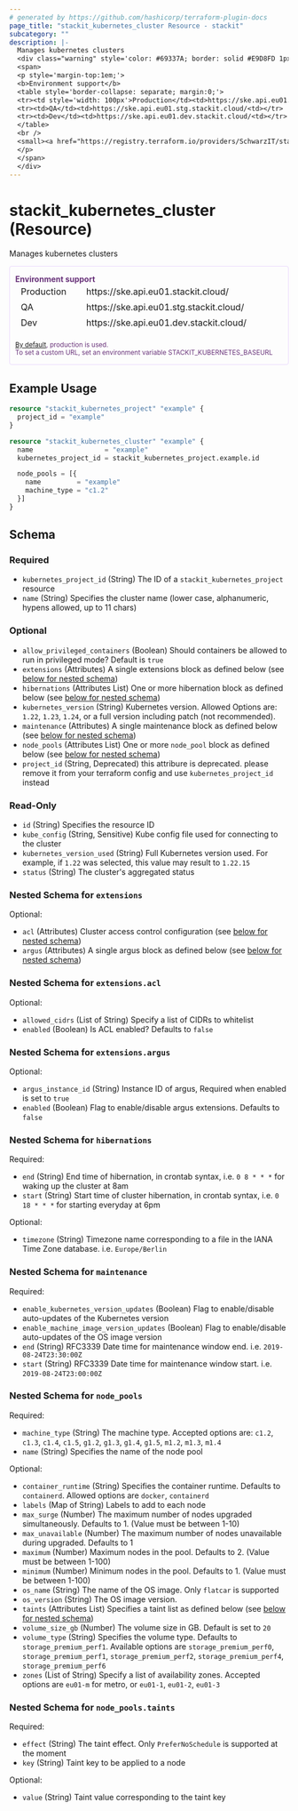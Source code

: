 ```yaml
---
# generated by https://github.com/hashicorp/terraform-plugin-docs
page_title: "stackit_kubernetes_cluster Resource - stackit"
subcategory: ""
description: |-
  Manages kubernetes clusters
  <div class="warning" style='color: #69337A; border: solid #E9D8FD 1px; border-radius: 4px; padding-left:0.7em;margin-top:5px;'>
  <span>
  <p style='margin-top:1em;'>
  <b>Environment support</b>
  <table style='border-collapse: separate; margin:0;'>
  <tr><td style='width: 100px'>Production</td><td>https://ske.api.eu01.stackit.cloud/<td></tr>
  <tr><td>QA</td><td>https://ske.api.eu01.stg.stackit.cloud/<td></tr>
  <tr><td>Dev</td><td>https://ske.api.eu01.dev.stackit.cloud/<td></tr>
  </table>
  <br />
  <small><a href="https://registry.terraform.io/providers/SchwarzIT/stackit/latest/docs#environment">By default</a>, production is used.<br />To set a custom URL, set an environment variable STACKIT_KUBERNETES_BASEURL</small>
  </p>
  </span>
  </div>
---
```


# stackit_kubernetes_cluster (Resource)

Manages kubernetes clusters


<div class="warning" style='color: #69337A; border: solid #E9D8FD 1px; border-radius: 4px; padding-left:0.7em;margin-top:5px;'>
<span>
<p style='margin-top:1em;'>
<b>Environment support</b>
<table style='border-collapse: separate; margin:0;'>
<tr><td style='width: 100px'>Production</td><td>https://ske.api.eu01.stackit.cloud/<td></tr>
<tr><td>QA</td><td>https://ske.api.eu01.stg.stackit.cloud/<td></tr>
<tr><td>Dev</td><td>https://ske.api.eu01.dev.stackit.cloud/<td></tr>
</table>
<br />
<small><a href="https://registry.terraform.io/providers/SchwarzIT/stackit/latest/docs#environment">By default</a>, production is used.<br />To set a custom URL, set an environment variable STACKIT_KUBERNETES_BASEURL</small>
</p>
</span>
</div>

## Example Usage

```terraform
resource "stackit_kubernetes_project" "example" {
  project_id = "example"
}

resource "stackit_kubernetes_cluster" "example" {
  name                  = "example"
  kubernetes_project_id = stackit_kubernetes_project.example.id

  node_pools = [{
    name         = "example"
    machine_type = "c1.2"
  }]
}
```

<!-- schema generated by tfplugindocs -->
## Schema

### Required

- `kubernetes_project_id` (String) The ID of a `stackit_kubernetes_project` resource
- `name` (String) Specifies the cluster name (lower case, alphanumeric, hypens allowed, up to 11 chars)

### Optional

- `allow_privileged_containers` (Boolean) Should containers be allowed to run in privileged mode? Default is `true`
- `extensions` (Attributes) A single extensions block as defined below (see [below for nested schema](#nestedatt--extensions))
- `hibernations` (Attributes List) One or more hibernation block as defined below (see [below for nested schema](#nestedatt--hibernations))
- `kubernetes_version` (String) Kubernetes version. Allowed Options are: `1.22`, `1.23`, `1.24`, or a full version including patch (not recommended).
- `maintenance` (Attributes) A single maintenance block as defined below (see [below for nested schema](#nestedatt--maintenance))
- `node_pools` (Attributes List) One or more `node_pool` block as defined below (see [below for nested schema](#nestedatt--node_pools))
- `project_id` (String, Deprecated) this attribure is deprecated. please remove it from your terraform config and use `kubernetes_project_id` instead

### Read-Only

- `id` (String) Specifies the resource ID
- `kube_config` (String, Sensitive) Kube config file used for connecting to the cluster
- `kubernetes_version_used` (String) Full Kubernetes version used. For example, if `1.22` was selected, this value may result to `1.22.15`
- `status` (String) The cluster's aggregated status

<a id="nestedatt--extensions"></a>
### Nested Schema for `extensions`

Optional:

- `acl` (Attributes) Cluster access control configuration (see [below for nested schema](#nestedatt--extensions--acl))
- `argus` (Attributes) A single argus block as defined below (see [below for nested schema](#nestedatt--extensions--argus))

<a id="nestedatt--extensions--acl"></a>
### Nested Schema for `extensions.acl`

Optional:

- `allowed_cidrs` (List of String) Specify a list of CIDRs to whitelist
- `enabled` (Boolean) Is ACL enabled? Defaults to `false`


<a id="nestedatt--extensions--argus"></a>
### Nested Schema for `extensions.argus`

Optional:

- `argus_instance_id` (String) Instance ID of argus, Required when enabled is set to `true`
- `enabled` (Boolean) Flag to enable/disable argus extensions. Defaults to `false`



<a id="nestedatt--hibernations"></a>
### Nested Schema for `hibernations`

Required:

- `end` (String) End time of hibernation, in crontab syntax, i.e. `0 8 * * *` for waking up the cluster at 8am
- `start` (String) Start time of cluster hibernation, in crontab syntax, i.e. `0 18 * * *` for starting everyday at 6pm

Optional:

- `timezone` (String) Timezone name corresponding to a file in the IANA Time Zone database. i.e. `Europe/Berlin`


<a id="nestedatt--maintenance"></a>
### Nested Schema for `maintenance`

Required:

- `enable_kubernetes_version_updates` (Boolean) Flag to enable/disable auto-updates of the Kubernetes version
- `enable_machine_image_version_updates` (Boolean) Flag to enable/disable auto-updates of the OS image version
- `end` (String) RFC3339 Date time for maintenance window end. i.e. `2019-08-24T23:30:00Z`
- `start` (String) RFC3339 Date time for maintenance window start. i.e. `2019-08-24T23:00:00Z`


<a id="nestedatt--node_pools"></a>
### Nested Schema for `node_pools`

Required:

- `machine_type` (String) The machine type. Accepted options are: `c1.2`, `c1.3`, `c1.4`, `c1.5`, `g1.2`, `g1.3`, `g1.4`, `g1.5`, `m1.2`, `m1.3`, `m1.4`
- `name` (String) Specifies the name of the node pool

Optional:

- `container_runtime` (String) Specifies the container runtime. Defaults to `containerd`. Allowed options are `docker`, `containerd`
- `labels` (Map of String) Labels to add to each node
- `max_surge` (Number) The maximum number of nodes upgraded simultaneously. Defaults to 1. (Value must be between 1-10)
- `max_unavailable` (Number) The maximum number of nodes unavailable during upgraded. Defaults to 1
- `maximum` (Number) Maximum nodes in the pool. Defaults to 2. (Value must be between 1-100)
- `minimum` (Number) Minimum nodes in the pool. Defaults to 1. (Value must be between 1-100)
- `os_name` (String) The name of the OS image. Only `flatcar` is supported
- `os_version` (String) The OS image version.
- `taints` (Attributes List) Specifies a taint list as defined below (see [below for nested schema](#nestedatt--node_pools--taints))
- `volume_size_gb` (Number) The volume size in GB. Default is set to `20`
- `volume_type` (String) Specifies the volume type. Defaults to `storage_premium_perf1`. Available options are `storage_premium_perf0`, `storage_premium_perf1`, `storage_premium_perf2`, `storage_premium_perf4`, `storage_premium_perf6`
- `zones` (List of String) Specify a list of availability zones. Accepted options are `eu01-m` for metro, or `eu01-1`, `eu01-2`, `eu01-3`

<a id="nestedatt--node_pools--taints"></a>
### Nested Schema for `node_pools.taints`

Required:

- `effect` (String) The taint effect. Only `PreferNoSchedule` is supported at the moment
- `key` (String) Taint key to be applied to a node

Optional:

- `value` (String) Taint value corresponding to the taint key


